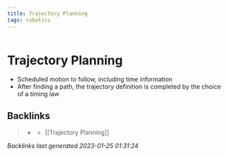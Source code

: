 ```yaml
---
title: Trajectory Planning
tags: robotics 
---
```

```toc
```
# Trajectory Planning
- Scheduled motion to follow, including time information
- After finding a path, the trajectory definition is completed by the choice of a timing law

## Backlinks

> - [](../docs/2022-11-03.md)
>   - [[Trajectory Planning]]

_Backlinks last generated 2023-01-25 01:31:24_
